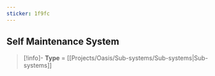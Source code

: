 ```yaml
---
sticker: 1f9fc
---
```



## **Self Maintenance System**

> [!info]-
> **Type** = [[Projects/Oasis/Sub-systems/Sub-systems|Sub-systems]]

